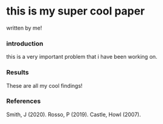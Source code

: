 # this is my super cool paper
written by me! 

### introduction 

this is a very important problem that i have been working on.



### Results

These are all my cool findings!

### References

Smith, J (2020).
Rosso, P (2019).
Castle, Howl (2007).
